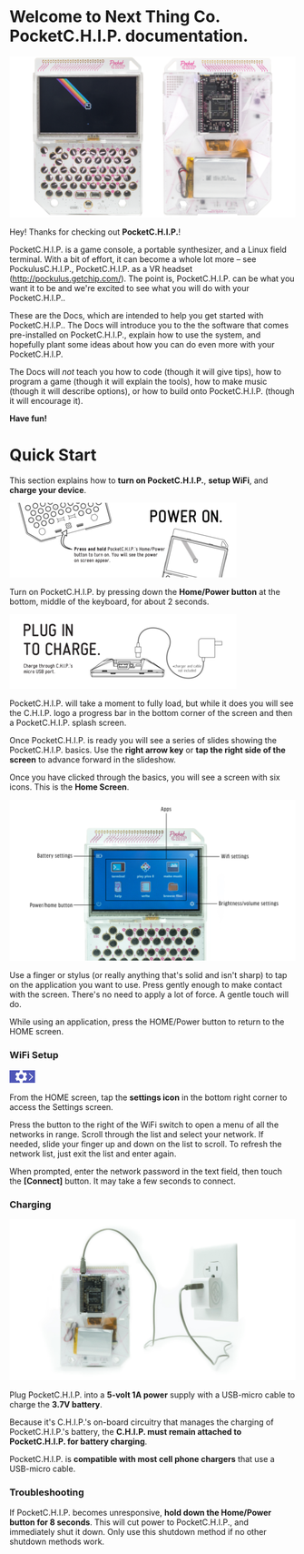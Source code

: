 # Welcome to Next Thing Co. PocketC.H.I.P. documentation.

![PocketC.H.I.P. Front](images/front-and-back.png)

Hey! Thanks for checking out **PocketC.H.I.P.**!

PocketC.H.I.P. is a game console, a portable synthesizer, and a Linux field terminal. With a bit of effort, it can become a whole lot more – see PockulusC.H.I.P., PocketC.H.I.P. as a VR headset (http://pockulus.getchip.com/). The point is, PocketC.H.I.P. can be what you want it to be and we're excited to see what you will do with your PocketC.H.I.P..

These are the Docs, which are intended to help you get started with PocketC.H.I.P.. The Docs will introduce you to the the software that comes pre-installed on PocketC.H.I.P., explain how to use the system, and hopefully plant some ideas about how you can do even more with your PocketC.H.I.P.

The Docs will *not* teach you how to code (though it will give tips), how to program a game (though it will explain the tools), how to make music (though it will describe options), or how to build onto PocketC.H.I.P. (though it will encourage it).

**Have fun!**

# Quick Start
This section explains how to **turn on PocketC.H.I.P.**, **setup WiFi**, and **charge your device**. 

![Step 1](images/image_1.png)

Turn on PocketC.H.I.P. by pressing down the **Home/Power button** at the bottom, middle of the keyboard, for about 2 seconds. 

![Step 2](images/image_2.png)

PocketC.H.I.P. will take a moment to fully load, but while it does you will see the C.H.I.P. logo a progress bar in the bottom corner of the screen and then a PocketC.H.I.P. splash screen. 

Once PocketC.H.I.P. is ready you will see a series of slides showing the PocketC.H.I.P. basics. Use the **right arrow key** or **tap the right side of the screen** to advance forward in the slideshow.

Once you have clicked through the basics, you will see a screen with six icons. This is the **Home Screen**.

![Annotated HOME screen](images/home.jpg)

Use a finger or stylus (or really anything that's solid and isn't sharp) to tap on the application you want to use. Press gently enough to make contact with the screen. There's no need to apply a lot of force. A gentle touch will do.

While using  an application, press the HOME/Power button to return to the HOME screen.

### WiFi Setup

![Settings icon](images/settings-icon.jpg)

From the HOME screen, tap the **settings icon** in the bottom right corner to access the Settings screen. 

Press the button to the right of the WiFi switch to open a menu of all the networks in range. Scroll through the list and select your network. If needed, slide your finger up and down on the list to scroll. To refresh the network list, just exit the list and enter again. 

When prompted, enter the network password in the text field, then touch the **[Connect]** button. It may take a few seconds to connect.

### Charging
![image of PocketCHIP with cable plugged in](images/wall-power.jpg)

Plug PocketC.H.I.P. into a **5-volt 1A power** supply with a USB-micro cable to charge the **3.7V battery**.

Because it's C.H.I.P.'s on-board circuitry that manages the charging of PocketC.H.I.P.'s battery, the **C.H.I.P. must remain attached to PocketC.H.I.P. for battery charging**.

PocketC.H.I.P. is **compatible with most cell phone chargers** that use a USB-micro cable.

### Troubleshooting

If PocketC.H.I.P. becomes unresponsive, **hold down the Home/Power button for 8 seconds**. This will cut power to PocketC.H.I.P., and immediately shut it down. Only use this shutdown method if no other shutdown methods work.
